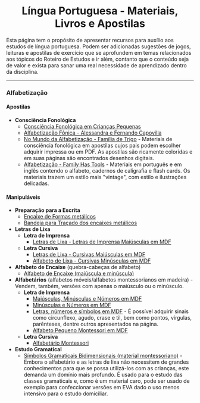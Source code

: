<h1 align="center">Língua Portuguesa - Materiais, Livros e Apostilas</h1>

Esta página tem o propósito de apresentar recursos para auxílio aos estudos de língua portuguesa. Podem ser adicionadas sugestões de jogos, leituras e apostilas de exercício que se aprofundem em temas relacionados aos tópicos do Roteiro de Estudos e ir além, contanto que o conteúdo seja de valor e exista para sanar uma real necessidade de aprendizado dentro da disciplina.

---

### Alfabetização

#### Apostilas

- **Consciência Fonológica**
  - [Consciência Fonológica em Crianças Pequenas](https://www.amazon.com.br/Consci%C3%AAncia-Fonol%C3%B3gica-em-Crian%C3%A7as-Pequenas/dp/8536305959/)
  - [Alfabetização Fônica - Alessandra e Fernando Capovilla](https://www.amazon.com.br/Alfabetiza%C3%A7%C3%A3o-F%C3%B4nica-Alessandra-Gotuzo-Capovilla/dp/8573963549/)
  - [No Mundo da Alfabetização - Família de Trigo](https://familia-de-trigo.myshopify.com/collections/alfabetizacao) - Materiais de consciência fonológica em apostilas cujos pais podem escolher adquirir impressa ou em PDF. As apostilas são ricamente coloridas e em suas páginas são encontrados desenhos digitais.
  - [Alfabetização - Family Has Tools](https://www.familyhastools.com/index.php/product-category/alfabetizacao/) - Materiais em português e em inglês contendo o alfabeto, cadernos de caligrafia e flash cards. Os materiais trazem um estilo mais "vintage", com estilo e ilustrações delicadas.

#### Manipuláveis

- **Preparação para a Escrita**
  - [Encaixe de Formas metálicos](https://www.beminfantil.com.br/encaixe-de-formas-metalicos-montessori)
  - [Bandeja para Traçado dos encaixes metálicos](https://www.beminfantil.com.br/bandeja)
- **Letras de Lixa**
  - **Letra de Imprensa**
    - [Letras de Lixa - Letras de Imprensa Maiúsculas em MDF](https://www.elo7.com.br/letras-de-lixa-de-letras-maiusculas-em-mdf-branco/dp/1062F09)
  - **Letra Cursiva**
    - [Letras de Lixa - Cursivas Maiúsculas em MDF](https://www.elo7.com.br/alfabeto-e-numeros-de-lixa-letra-cursiva-maiuscula/dp/122CA88)
    - [Alfabeto de Lixa - Cursivas Minúsculas em MDF](https://www.beminfantil.com.br/alfabeto-de-lixa-cursiva-minusculas-2633404)
- **Alfabeto de Encaixe** (quebra-cabeças de alfabeto)
  - [Alfabeto de Encaixe (maiúscula e minúscula)](https://www.elo7.com.br/alfabeto-de-encaixe-para-aprendizado-em-mdf/dp/AAD986)
- **Alfabetários** (alfabetos móveis/alfabetos montessorianos em madeira) - Vendem, também, versões com apenas o maiúsculo ou o minúsculo.
  - **Letra de Imprensa**
    - [Maiúsculas, Minúsculas e Números em MDF](https://www.elo7.com.br/alfabeto-movel-maiusculas-e-minusculas-e-numeros-em-mdf/dp/14FCE2E)
    - [Minúsculas e Números em MDF](https://www.elo7.com.br/alfabeto-movel-letras-minusculas-e-numeros-em-mdf/dp/122CDD3)
    - [Letras, números e símbolos em MDF](https://www.elo7.com.br/letra-numero-simbolo-em-mdf-3cm-altura-corte-a-laser/dp/B71ED2) - É possível adquirir sinais como circunflexo, agudo, crase e til, bem como pontos, vírgulas, parênteses, dentre outros apresentados na página.
    - [Alfabeto Pequeno Montessori em MDF](https://www.beminfantil.com.br/alfabeto-montessori)
  - **Letra Cursiva**
    - [Alfabetário Montessori](https://www.beminfantil.com.br/alfabetario-montessori)
- **Estudo Gramatical**
  - [Símbolos Gramaticais Bidimensionais (material montessoriano)](https://www.elo7.com.br/simbolos-gramaticais-bidimensionais/dp/12CE2D1) - Embora o alfabetário e as letras de lixa não necessitem de grandes conhecimentos para que se possa utilizá-los com as crianças, este demanda um domínio mais profundo. É usado para o estudo das classes gramaticais e, como é um material caro, pode ser usado de exemplo para confeccionar versões em EVA dado o uso menos intensivo para o estudo domiciliar.
